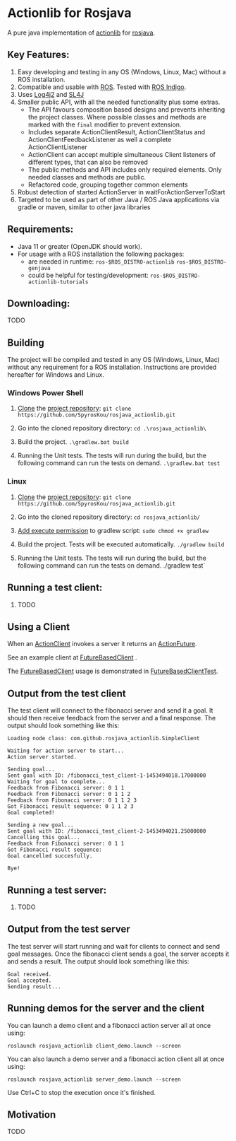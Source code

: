 # Actionlib for Rosjava
A pure java implementation of [actionlib](http://wiki.ros.org/actionlib) for [rosjava](http://wiki.ros.org/rosjava).

## Key Features:
1. Easy developing and testing in any OS (Windows, Linux, Mac) without a ROS installation. 
2. Compatible and usable with [ROS](https://www.ros.org). Tested with [ROS Indigo](http://wiki.ros.org/indigo).
3. Uses [Log4j2](https://logging.apache.org/log4j/2.x/) and [SL4J](http://www.slf4j.org/)
4. Smaller public API, with all the needed functionality plus some extras. 
    * The API favours composition based designs and prevents inheriting the project classes. Where possible classes and methods are marked with the `final` modifier to prevent extension. 
    * Includes separate ActionClientResult, ActionClientStatus and ActionClientFeedbackListener as well a complete ActionClientListener
    * ActionClient can accept multiple simultaneous Client listeners of different types, that can also be removed
    * The public methods and API includes only required elements. Only needed classes and methods are public.
    * Refactored code, grouping together common elements
5. Robust detection of started ActionServer in waitForActionServerToStart
6. Targeted to be used as part of other Java / ROS Java applications via gradle or maven, similar to other java libraries
 
## Requirements:
* Java 11 or greater (OpenJDK should work).
* For usage with a ROS installation the following packages:
    * are needed in runtime: ```ros-$ROS_DISTRO-actionlib``` ```ros-$ROS_DISTRO-genjava```
    * could be helpful for testing/development: ```ros-$ROS_DISTRO-actionlib-tutorials``` 
 

## Downloading:
 TODO

## Building
The project will be compiled and tested in any OS (Windows, Linux, Mac) without any requirement for a ROS installation.
Instructions are provided hereafter for Windows and Linux.  
### Windows Power Shell
1. [Clone](https://git-scm.com/docs/git-clone) the [project repository](https://github.com/SpyrosKou/rosjava_actionlib.git):
`git clone https://github.com/SpyrosKou/rosjava_actionlib.git`

2. Go into the cloned repository directory:
`cd .\rosjava_actionlib\`

3. Build the project.
`.\gradlew.bat build`

4. Running the Unit tests. The tests will run during the build, but the following command can run the tests on demand. 
`.\gradlew.bat test`


### Linux
1. [Clone](https://git-scm.com/docs/git-clone) the [project repository](https://github.com/SpyrosKou/rosjava_actionlib.git):
`git clone https://github.com/SpyrosKou/rosjava_actionlib.git`

2. Go into the cloned repository directory:
`cd rosjava_actionlib/`

3. [Add execute permission](http://manpages.ubuntu.com/manpages/focal/man1/chmod.1.html) to gradlew script:
`sudo chmod +x gradlew`

4. Build the project. Tests will be executed automatically.
`./gradlew build`

5. Running the Unit tests. The tests will run during the build, but the following command can run the tests on demand. 
./gradlew test`


## Running a test client:
1. TODO

## Using a Client

When an [ActionClient](https://github.com/SpyrosKou/rosjava_actionlib/blob/kinetic/src/main/java/com/github/rosjava_actionlib/ActionClient.java) invokes a server it returns an [ActionFuture](https://github.com/SpyrosKou/rosjava_actionlib/blob/kinetic/src/main/java/com/github/rosjava_actionlib/ActionFuture.java).

See an example client at [FutureBasedClient](https://github.com/SpyrosKou/rosjava_actionlib/blob/kinetic/src/test/java/com/github/rosjava_actionlib/FutureBasedClient.java) .

The [FutureBasedClient](https://github.com/SpyrosKou/rosjava_actionlib/blob/kinetic/src/test/java/com/github/rosjava_actionlib/FutureBasedClient.java) usage is demonstrated in [FutureBasedClientTest](https://github.com/SpyrosKou/rosjava_actionlib/blob/kinetic/src/test/java/com/github/rosjava_actionlib/FutureBasedClientTest.java). 

## Output from the test client
The test client will connect to the fibonacci server and send it a goal. It
should then receive feedback from the server and a final response. The output
should look something like this:
```
Loading node class: com.github.rosjava_actionlib.SimpleClient

Waiting for action server to start...
Action server started.

Sending goal...
Sent goal with ID: /fibonacci_test_client-1-1453494018.17000000
Waiting for goal to complete...
Feedback from Fibonacci server: 0 1 1
Feedback from Fibonacci server: 0 1 1 2
Feedback from Fibonacci server: 0 1 1 2 3
Got Fibonacci result sequence: 0 1 1 2 3
Goal completed!

Sending a new goal...
Sent goal with ID: /fibonacci_test_client-2-1453494021.25000000
Cancelling this goal...
Feedback from Fibonacci server: 0 1 1
Got Fibonacci result sequence:
Goal cancelled succesfully.

Bye!
```

## Running a test server:
1. TODO

## Output from the test server
The test server will start running and wait for clients to connect and send goal messages.
Once the fibonacci client sends a goal, the server accepts it and sends a result. The output
should look something like this:
```
Goal received.
Goal accepted.
Sending result...
```

## Running demos for the server and the client



You can launch a demo client and a fibonacci action server all at once using:
```
roslaunch rosjava_actionlib client_demo.launch --screen
```


You can also launch a demo server and a fibonacci action client all at once using:
```
roslaunch rosjava_actionlib server_demo.launch --screen
```

Use Ctrl+C to stop the execution once it's finished.



## Motivation
 TODO